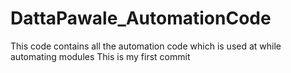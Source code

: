# DattaPawale_AutomationCode
This code contains all the automation code which is used at while automating modules 
This is my first commit
